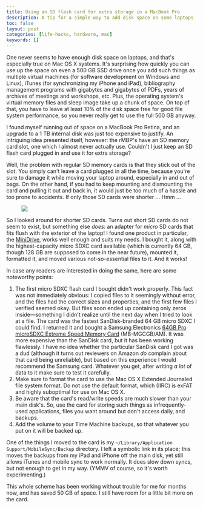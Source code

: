 ```yaml
---
title: Using an SD flash card for extra storage in a MacBook Pro
description: A tip for a simple way to add disk space on some laptops
toc: false
layout: post
categories: [life-hacks, hardware, mac]
keywords: []
---
```


One never seems to have enough disk space on laptops, and that's especially true on Mac OS X systems.  It's surprising how quickly you can use up the space on even a 500 GB SSD drive once you add such things as multiple virtual machines (for software development on Windows and Linux), iTunes (for synchronizing my iPhone and iPad), bibliography management programs with gigabytes and gigabytes of PDFs, years of archives of meetings and workshops, etc.  Plus, the operating system's virtual memory files and sleep image take up a chunk of space.  On top of that, you have to leave at least 10% of the disk space free for good file system performance, so you never really get to use the full 500 GB anyway.

I found myself running out of space on a MacBook Pro Retina, and an upgrade to a 1 TB internal disk was just too expensive to justify.  An intriguing idea presented itself, however: the rMBP's have an SD memory card slot, one which I almost never actually use.  Couldn't I just keep an SD flash card plugged in and use it for extra storage?

Well, the problem with regular SD memory cards is that they stick out of the slot.  You simply can't leave a card plugged in all the time, because you're sure to damage it while moving your laptop around, especially in and out of bags.  On the other hand, if you had to keep mounting and dismounting the card and pulling it out and back in, it would just be too much of a hassle and too prone to accidents.  If only those SD cards were shorter ...  Hmm ...

<figure class="float-right width-33">
  <img src="/blog/images/macbook-pro-side.jpg"/>
</figure>

So I looked around for shorter SD cards.   Turns out short SD cards do not seem to exist, but something else *does*: an adapter for _micro_ SD cards that fits flush with the exterior of the laptop!  I found one product in particular, the [MiniDrive](https://www.theminidrive.com), works well enough and suits my needs.  I bought it, along with the highest-capacity micro SDXC card available (which is currently 64 GB, though 128 GB are supposed to come in the near future), mounted it, formatted it, and moved various not-so-essential files to it. And it works!

In case any readers are interested in doing the same, here are some noteworthy points:

1. The first micro SDXC flash card I bought didn't work properly.  This fact was not immediately obvious: I copied files to it seemingly without error, and the files had the correct sizes and properties, and the first few files I verified seemed okay.  But files soon ended up containing only zeros inside—something I didn't realize until the next day when I tried to look at a file.  The card was the fastest SanDisk-branded 64 GB micro SDXC I could find.  I returned it and bought a Samsung Electronics [64GB Pro microSDXC Extreme Speed Memory Card](http://www.samsung.com/uk/consumer/memory-cards-hdd-odd/memory-cards-accessories/micro-sdhc-pro/MB-MGCGB/EU) (MB-MGCGB/AM).  It was more expensive than the SanDisk card, but it has been working flawlessly. I have no idea whether the particular SanDisk card I got was a dud (although it turns out reviewers on Amazon *do* complain about that card being unreliable), but based on this experience I would recommend the Samsung card. Whatever you get, after writing *a lot* of data to it make sure to test it carefully.
2. Make sure to format the card to use the Mac OS X Extended Journaled file system format.  Do not use the default format, which (IIRC) is exFAT and highly suboptimal for use on Mac OS X. 
3. Be aware that the card's read/write speeds are much slower than your main disk's. So, use the card for storing such things as infrequently-used applications, files you want around but don't access daily, and backups.
4. Add the volume to your Time Machine backups, so that whatever you put on it will be backed up.

One of the things I moved to the card is my `~/Library/Application Support/MobileSync/Backup` directory. I left a symbolic link in its place; this moves the backups from my iPad and iPhone off the main disk, yet still allows iTunes and mobile sync to work normally.  It does slow down syncs, but not enough to get in my way.  (YMMV of course, so it's worth experimenting.)

This whole scheme has been working without trouble for me for months now, and has saved 50 GB of space.  I still have room for a little bit more on the card.
